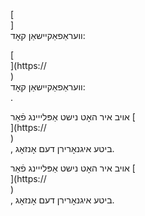 [<br host>]<br action>וועראַפאַקיישאַן קאָד:<br code>

[<br host>](https://<br host>)<br action>וועראַפאַקיישאַן קאָד:<br code>.

אויב איר האָט נישט אַפּלייינג פֿאַר [<br host>](https://<br host>)<br action>, ביטע איגנאָרירן דעם אָנזאָג.

אויב איר האָט נישט אַפּלייינג פֿאַר [<br host>](https://<br host>)<br action>, ביטע איגנאָרירן דעם אָנזאָג.
